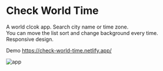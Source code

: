 # Check World Time 

A world clcok app. Search city name or time zone. <br>
You can move the list sort and change background every time. <br>
Responsive design.

Demo
https://check-world-time.netlify.app/

![app](/assets/world-clock.png)
